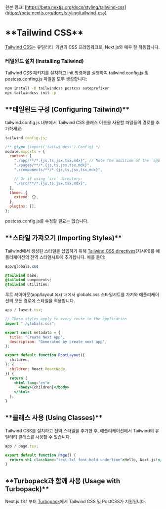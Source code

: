 원본 링크: [https://beta.nextjs.org/docs/styling/tailwind-css](https://beta.nextjs.org/docs/styling/tailwind-css)

# \***\*Tailwind CSS\*\***

[Tailwind CSS](https://tailwindcss.com/)는 유틸리티  기반의 CSS 프레임워크로, Next.js와 매우 잘 작동합니다.

### **테일윈드 설치 (Installing Tailwind)**

Tailwind CSS 패키지를 설치하고 init 명령어를 실행하여 tailwind.config.js 및 postcss.confing.js 파일을 모두 생성합니다:

```bash
npm install -D tailwindcss postcss autoprefixer
npx tailwindcss init -p
```

## \***\*테일윈드 구성 (Configuring Tailwind)\*\***

tailwind.config.js 내부에서 Tailwind CSS 클래스 이름을 사용할 파일들의 경로를 추가하세요:

```jsx
tailwind.config.js;

/** @type {import('tailwindcss').Config} */
module.exports = {
  content: [
    "./app/**/*.{js,ts,jsx,tsx,mdx}", // Note the addition of the `app` directory.
    "./pages/**/*.{js,ts,jsx,tsx,mdx}",
    "./components/**/*.{js,ts,jsx,tsx,mdx}",

    // Or if using `src` directory:
    "./src/**/*.{js,ts,jsx,tsx,mdx}",
  ],
  theme: {
    extend: {},
  },
  plugins: [],
};
```

postcss.config.js를 수정할 필요는 없습니다.

## \***\*스타일 가져오기 (Importing Styles)\*\***

Tailwind에서 생성된 스타일을 삽입하기 위해 [Tailwind CSS directives](https://tailwindcss.com/docs/functions-and-directives#directives)(지시어)를 애플리케이션의 전역 스타일시트에 추가합니다. 예를 들어:

```css
app/globals.css

@tailwind base;
@tailwind components;
@tailwind utilities;
```

루트 레이아웃(app/layout.tsx) 내에서 globals.css 스타일시트를 가져와 애플리케이션의 모든 경로에 스타일을 적용합니다.

```jsx
app / layout.tsx;

// These styles apply to every route in the application
import "./globals.css";

export const metadata = {
  title: "Create Next App",
  description: "Generated by create next app",
};

export default function RootLayout({
  children,
}: {
  children: React.ReactNode,
}) {
  return (
    <html lang="en">
      <body>{children}</body>
    </html>
  );
}
```

## \***\*클래스 사용 (Using Classes)\*\***

Tailwind CSS를 설치하고 전역 스타일을 추가한 후, 애플리케이션에서 Tailwind의 유틸리티 클래스를 사용할 수 있습니다.

```jsx
app / page.tsx;

export default function Page() {
  return <h1 className="text-3xl font-bold underline">Hello, Next.js!</h1>;
}
```

## \***\*Turbopack과 함께 사용 (Usage with Turbopack)\*\***

Next.js 13.1 부터 [Turbopack](https://turbo.build/pack/docs/features/css#tailwind-css)에서 Tailwind CSS 및 PostCSS가 지원됩니다.
